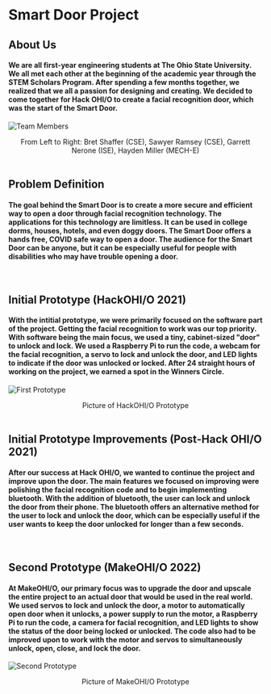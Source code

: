 # Smart Door Project
## About Us
#### We are all first-year engineering students at The Ohio State University. We all met each other at the beginning of the academic year through the STEM Scholars Program. After spending a few months together, we realized that we all a passion for designing and creating. We decided to come together for Hack OHI/O to create a facial recognition door, which was the start of the Smart Door.  
![Team Members](https://media.discordapp.net/attachments/937059024308953148/949753069049106482/IMG_1502.jpg?width=497&height=662)

<figcaption align = "center">From Left to Right: Bret Shaffer (CSE), Sawyer Ramsey (CSE), Garrett Nerone (ISE), Hayden Miller (MECH-E)</figcaption>
<br>


## Problem Definition
#### The goal behind the Smart Door is to create a more secure and efficient way to open a door through facial recognition technology. The applications for this technology are limitless. It can be used in college dorms, houses, hotels, and even doggy doors. The Smart Door offers a hands free, COVID safe way to open a door. The audience for the Smart Door can be anyone, but it can be especially useful for people with disabilities who may have trouble opening a door.

<br>

## Initial Prototype (HackOHI/O 2021)

#### With the intitial prototype, we were primarily focused on the software part of the project. Getting the facial recognition to work was our top priority. With software being the main focus, we used a tiny, cabinet-sized "door" to unlock and lock. We used a Raspberry Pi to run the code, a webcam for the facial recognition, a servo to lock and unlock the door, and LED lights to indicate if the door was unlocked or locked. After 24 straight hours of working on the project, we earned a spot in the Winners Circle.    

![First Prototype](https://cdn.discordapp.com/attachments/949748466425417808/949775556508000317/First_Prototype.PNG) 
<figcaption align = "center">Picture of HackOHI/O Prototype</figcaption>

<br>

## Initial Prototype Improvements (Post-Hack OHI/O 2021)

#### After our success at Hack OHI/O, we wanted to continue the project and improve upon the door. The main features we focused on improving were polishing the facial recognition code and to begin implementing bluetooth. With the addition of bluetooth, the user can lock and unlock the door from their phone. The bluetooth offers an alternative method for the user to lock and unlock the door, which can be especially useful if the user wants to keep the door unlocked for longer than a few seconds. 

<br>

## Second Prototype (MakeOHI/O 2022)

#### At MakeOHI/O, our primary focus was to upgrade the door and upscale the entire project to an actual door that would be used in the real world. We used servos to lock and unlock the door, a motor to automatically open door when it unlocks, a power supply to run the motor, a Raspberry Pi to run the code, a camera for facial recognition, and LED lights to show the status of the door being locked or unlocked. The code also had to be improved upon to work with the motor and servos to simultaneously unlock, open, close, and lock the door. 

![Second Prototype](https://media.discordapp.net/attachments/949748466425417808/950021804020351018/IMG_1827.jpg?width=497&height=662) 
<figcaption align = "center">Picture of MakeOHI/O Prototype</figcaption>

